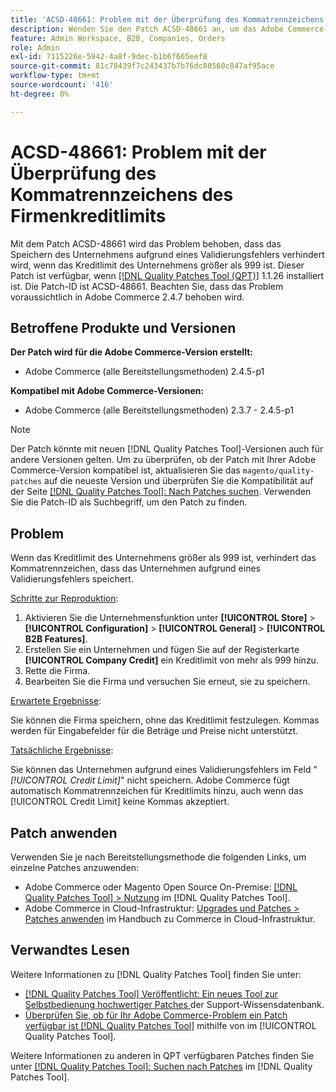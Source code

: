 ```yaml
---
title: 'ACSD-48661: Problem mit der Überprüfung des Kommatrennzeichens des Firmenkreditlimits'
description: Wenden Sie den Patch ACSD-48661 an, um das Adobe Commerce-Problem zu beheben, bei dem das Firmenkreditlimit größer als 999 ist und das Kommatrennzeichen aufgrund eines Validierungsfehlers das Speichern des Unternehmens verhindert.
feature: Admin Workspace, B2B, Companies, Orders
role: Admin
exl-id: 7115226e-5942-4a8f-9dec-b1b6f665eef8
source-git-commit: 81c78439f7c243437b7b76dc80560c847af95ace
workflow-type: tm+mt
source-wordcount: '416'
ht-degree: 0%

---
```


# ACSD-48661: Problem mit der Überprüfung des Kommatrennzeichens des Firmenkreditlimits

Mit dem Patch ACSD-48661 wird das Problem behoben, dass das Speichern des Unternehmens aufgrund eines Validierungsfehlers verhindert wird, wenn das Kreditlimit des Unternehmens größer als 999 ist. Dieser Patch ist verfügbar, wenn [[!DNL Quality Patches Tool (QPT)]](https://experienceleague.adobe.com/en/docs/commerce-knowledge-base/kb/announcements/commerce-announcements/magento-quality-patches-released-new-tool-to-self-serve-quality-patches) 1.1.26 installiert ist. Die Patch-ID ist ACSD-48661. Beachten Sie, dass das Problem voraussichtlich in Adobe Commerce 2.4.7 behoben wird.

## Betroffene Produkte und Versionen

**Der Patch wird für die Adobe Commerce-Version erstellt:**

* Adobe Commerce (alle Bereitstellungsmethoden) 2.4.5-p1

**Kompatibel mit Adobe Commerce-Versionen:**

* Adobe Commerce (alle Bereitstellungsmethoden) 2.3.7 - 2.4.5-p1

>[!NOTE]
>
>Der Patch könnte mit neuen [!DNL Quality Patches Tool]-Versionen auch für andere Versionen gelten. Um zu überprüfen, ob der Patch mit Ihrer Adobe Commerce-Version kompatibel ist, aktualisieren Sie das `magento/quality-patches` auf die neueste Version und überprüfen Sie die Kompatibilität auf der Seite [[!DNL Quality Patches Tool]: Nach Patches suchen](https://experienceleague.adobe.com/tools/commerce-quality-patches/index.html). Verwenden Sie die Patch-ID als Suchbegriff, um den Patch zu finden.

## Problem

Wenn das Kreditlimit des Unternehmens größer als 999 ist, verhindert das Kommatrennzeichen, dass das Unternehmen aufgrund eines Validierungsfehlers speichert.

<u>Schritte zur Reproduktion</u>:

1. Aktivieren Sie die Unternehmensfunktion unter **[!UICONTROL Store]** > **[!UICONTROL Configuration]** > **[!UICONTROL General]** > **[!UICONTROL B2B Features]**.
1. Erstellen Sie ein Unternehmen und fügen Sie auf der Registerkarte **[!UICONTROL Company Credit]** ein Kreditlimit von mehr als 999 hinzu.
1. Rette die Firma.
1. Bearbeiten Sie die Firma und versuchen Sie erneut, sie zu speichern.

<u>Erwartete Ergebnisse</u>:

Sie können die Firma speichern, ohne das Kreditlimit festzulegen. Kommas werden für Eingabefelder für die Beträge und Preise nicht unterstützt.

<u>Tatsächliche Ergebnisse</u>:

Sie können das Unternehmen aufgrund eines Validierungsfehlers im Feld &quot;*[!UICONTROL Credit Limit]*&quot; nicht speichern. Adobe Commerce fügt automatisch Kommatrennzeichen für Kreditlimits hinzu, auch wenn das [!UICONTROL Credit Limit] keine Kommas akzeptiert.

## Patch anwenden

Verwenden Sie je nach Bereitstellungsmethode die folgenden Links, um einzelne Patches anzuwenden:

* Adobe Commerce oder Magento Open Source On-Premise: [[!DNL Quality Patches Tool] > Nutzung](/help/tools/quality-patches-tool/usage.md) im [!DNL Quality Patches Tool].
* Adobe Commerce in Cloud-Infrastruktur: [Upgrades und Patches > Patches anwenden](https://experienceleague.adobe.com/docs/commerce-cloud-service/user-guide/develop/upgrade/apply-patches.html) im Handbuch zu Commerce in Cloud-Infrastruktur.

## Verwandtes Lesen

Weitere Informationen zu [!DNL Quality Patches Tool] finden Sie unter:

* [[!DNL Quality Patches Tool] Veröffentlicht: Ein neues Tool zur Selbstbedienung hochwertiger Patches ](https://experienceleague.adobe.com/en/docs/commerce-knowledge-base/kb/announcements/commerce-announcements/magento-quality-patches-released-new-tool-to-self-serve-quality-patches) der Support-Wissensdatenbank.
* [Überprüfen Sie, ob für Ihr Adobe Commerce-Problem ein Patch verfügbar ist [!DNL Quality Patches Tool]](/help/tools/quality-patches-tool/patches-available-in-qpt/check-patch-for-magento-issue-with-magento-quality-patches.md) mithilfe von im [!UICONTROL Quality Patches Tool].


Weitere Informationen zu anderen in QPT verfügbaren Patches finden Sie unter [[!DNL Quality Patches Tool]: Suchen nach Patches](https://experienceleague.adobe.com/tools/commerce-quality-patches/index.html) im [!DNL Quality Patches Tool].
